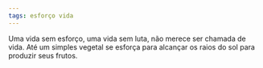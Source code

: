 ```yaml
---
tags: esforço vida
---
```

Uma vida sem esforço, uma vida sem luta, não merece ser chamada de vida. Até um simples vegetal se esforça para alcançar os raios do sol para produzir seus frutos.

